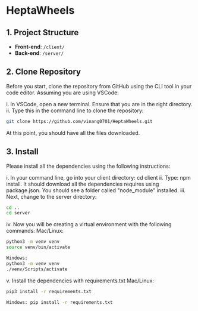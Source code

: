 # HeptaWheels

## 1. Project Structure

-   **Front-end**: `/client/`
-   **Back-end**: `/server/`

## 2. Clone Repository

Before you start, clone the repository from GitHub using the CLI tool in your code editor. Assuming you are using VSCode:

i. In VSCode, open a new terminal. Ensure that you are in the right directory.  
ii. Type this in the command line to clone the repository:

```bash
git clone https://github.com/vinang0701/HeptaWheels.git
```

At this point, you should have all the files downloaded.

## 3. Install

Please install all the dependencies using the following instructions:

i. In your command line, go into your client directory: cd client
ii. Type: npm install. It should download all the dependencies requires using package.json. You should see a folder called "node_module" installed.
iii. Next, change to the server directory:

```bash
cd ..
cd server
```

iv. Now you will be creating a virtual environment with the following commands:
Mac/Linux:

```bash
python3 -m venv venv
source venv/bin/activate
```

```bash
Windows:
python3 -m venv venv
./venv/Scripts/activate
```

v. Install the dependencies with requirements.txt
Mac/Linux:

```bash
pip3 install -r requirements.txt
```

```bash
Windows: pip install -r requirements.txt
```
